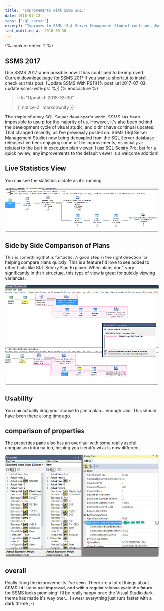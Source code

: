 ```yaml
---
title:  "Improvements with SSMS 2016"
date: 2016-07-12
tags: ["sql-server"]
excerpt: "Improves to SSMS (Sql Server Management Studio) continue. Use the latest version instead of using the version bundled in older versions of SQL Server Installation media to ensure the latest features are available."
last_modified_at: 2018-03-30
---
```


{% capture notice-2 %}

## SSMS 2017

Use SSMS 2017 when possible now. It has continued to be improved. [Current download page for SSMS 2017](http://bit.ly/2uvpSMG)
If you want a shortcut to install, check out this post: [Update SSMS With PS1]({% post_url 2017-07-03-update-ssms-with-ps1 %})
{% endcapture %}

> info "Updated: 2018-03-30"
> </p>{{ notice-2 | markdownify }}</div></div>



The staple of every SQL Server developer's world, SSMS has been impossible to usurp for the majority of us. However, it's also been behind the development cycle of visual studio, and didn't have continual updates. That changed recently, as I've previously posted on. SSMS (Sql Server Management Studio) now being decoupled from the SQL Server database releases.I've been enjoying some of the improvements, especially as relatest to the built in execution plan viewer. I use SQL Sentry Pro, but for a quick review, any improvements to the default viewer is a welcome addition!

## Live Statistics View

You can see the statistics update as it's running.

![Live Statistics View](/assets/img/live-statistics-view.png)

## Side by Side Comparison of Plans

This is something that is fantastic. A good step in the right direction for helping compare plans quickly. This is a feature I'd love to see added to other tools like SQL Sentry Plan Explorer.  When plans don't vary significantly in their structure, this type of view is great for quickly viewing variances.

![Side by Side Comparison of Plans](/assets/img/side-by-side-comparison-of-plans.png)

## Usability

You can actually drag your mouse to pan a plan... enough said. This should have been there a long time ago.

## comparison of properties

The properties pane also has an overhaul with some really useful comparison information, helping you identify what is now different.

![comparison of properties](/assets/img/comparison-of-properties.png)

## overall

Really liking the improvements I've seen. There are a lot of things about SSMS I'd like to see improved, and with a regular release cycle the future for SSMS looks promising!
I'll be really happy once the Visual Studio dark theme has made it's way over... I swear everything just runs faster with a dark theme ;-)
